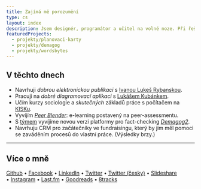 ```yaml
---
title: Zajímá mě porozumění
type: cs
layout: index
description: Jsem designér, programátor a učitel na volné noze. Při řešení problémů využívám technologie.
featuredProjects:
  - projekty/planovaci-karty
  - projekty/demagog
  - projekty/wordsbytes
---
```

## V těchto dnech

- Navrhuji *dobrou elektronickou publikaci* s [Ivanou Lukeš Rybanskou][ivana].
- Pracuji na *dobré diagramovací aplikaci* s [Lukášem Kubánkem][lukas].
- Učím kurzy sociologie a *skutečných* základů práce s počítačem na [KISKu][kisk].
- Vyvíjím *[Peer Blender][blender]*: e-learning postavený na peer-assessmentu.
- S [týmem][demagogteam] vyvíjíme novou verzi platformy pro fact-checking *[Demagog2][demagogsrc]*.
- Navrhuju CRM pro začátečníky ve fundraisingu, který by jim měl pomoci se zaváděním procesů do vlastní práce. (Výsledky brzy.)

[ivana]: https://www.linkedin.com/in/ivanarybanska/
[lukas]: http://lukaskubanek.com
[kisk]: http://kisk.cz
[blender]: http://peerblender.com
[demagogsrc]: https://github.com/Demagog2/Demagog.cz
[demagogteam]: https://github.com/orgs/Demagog2/teams/core
[demagogcz]: http://demagog.cz

<!-- ## Tohle se povedlo -->


---

## Více o mně

[Github](http://github.com/jan-martinek)
&bull;&nbsp;[Facebook](http://facebook.com/jan.martinek)
&bull;&nbsp;[LinkedIn](https://cz.linkedin.com/in/janmartinek)
&bull;&nbsp;[Twitter](http://twitter.com/endlife) 
&bull;&nbsp;[Twitter (česky)](http://twitter.com/endlife_cs)
&bull;&nbsp;[Slideshare](http://slideshare.net/janmartinek/)
&bull;&nbsp;[Instagram](http://instagram.com/endlife)
&bull;&nbsp;[Last.fm](http://twitter.com/user/jan-martinek)
&bull;&nbsp;[Goodreads](https://www.goodreads.com/user/show/19846169-jan-martinek)
&bull;&nbsp;[8tracks](http://8tracks.com/endlife)

